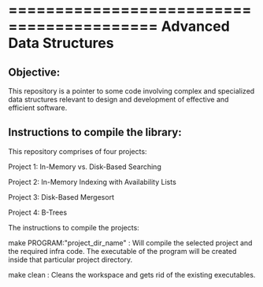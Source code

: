 ==========================================
Advanced Data Structures
==========================================

Objective:
-------------
This repository is a pointer to some code involving complex and specialized data structures relevant to design and development of effective and efficient software.

Instructions to compile the library:
-------------------------------------
This repository comprises of four projects:

Project 1: In-Memory vs. Disk-Based Searching

Project 2: In-Memory Indexing with Availability Lists

Project 3: Disk-Based Mergesort

Project 4: B-Trees

The instructions to compile the projects:

make PROGRAM:"project_dir_name" : Will compile the selected project and the required infra code. The executable of the program  will be created inside that particular project directory.

make clean : Cleans the workspace and gets rid of the existing executables.

